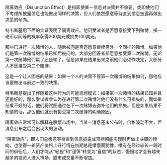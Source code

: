 
隔离效应（Disjunction Effect）是指即使某一信息对决策并不重要，或即使他们不考虑所披露信息也能做出同样的决策，但人们依然愿意等待直到信息披露再做出决策的倾向。

特韦斯基用下面的实证表明了隔离效应。他问受试者是否愿意接受下列赌博：掷一硬币以同等的概率获得200美元或损失100美元。

那些已进行一次赌博的人，随后被问是否还愿意继续另外一个同样的赌博。如果他们是第一次赌博的结果已知后被问的，大部分回答者都愿意接受第二次赌博，无论第一次赌博他们赢了还是输了。但是如果在结果出来之前他们必须作决定，大部分人不愿接受第二个赌博。

这是一个让人困惑的结果：如果一个人的决策不管第一次赌博的结果如何，那他应该要做出与前述一致的决策。

特韦斯基提出了伴随着这种行为的可能思想模式：如果第一次赌博的结果已知并且还是好的，那么受试者会认为在进行第二次赌博时他们没有什么可损失的，而如果结果不好的话，他们将试图通过在下一次赌博去弥补他们的损失。但是如果结果不知道的话，那么他们就没有接受第二次赌博的明确原因。
 
隔离效应常常可以解释在股票市场中，当某一消息还未公布时，价格波动不大，但消息公布之后会出现大的波动。

“隔离效应”，即人们总愿意等待直到信息披露或预期彻底实现时再做出决策的倾向，也使得一轮资产价格上升行情在初期总是缓慢而犹豫，唯有在经过较长一段时间的徘徊后，人们才能从“轻视”和“谨慎”转变为“自信”的状态，慢慢地才会有越来越多的投资人进入市场，股市成交量不断增加。
<!--stackedit_data:
eyJoaXN0b3J5IjpbNzMwNzQ3MzYzXX0=
-->